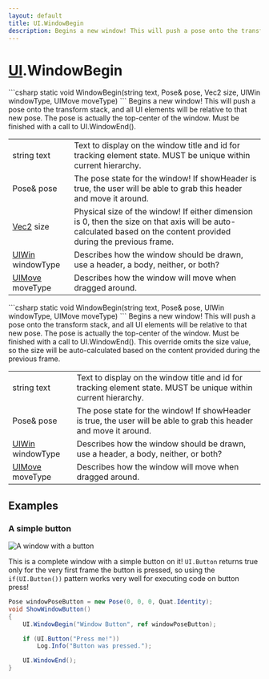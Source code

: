 ```yaml
---
layout: default
title: UI.WindowBegin
description: Begins a new window! This will push a pose onto the transform stack, and all UI elements will be relative to that new pose. The pose is actually the top-center of the window. Must be finished with a call to UI.WindowEnd().
---
```

# [UI]({{site.url}}/Pages/StereoKit/UI.html).WindowBegin

<div class='signature' markdown='1'>
```csharp
static void WindowBegin(string text, Pose& pose, Vec2 size, UIWin windowType, UIMove moveType)
```
Begins a new window! This will push a pose onto the
transform stack, and all UI elements will be relative to that new
pose. The pose is actually the top-center of the window. Must be
finished with a call to UI.WindowEnd().
</div>

|  |  |
|--|--|
|string text|Text to display on the window title and id for             tracking element state. MUST be unique within current hierarchy.|
|Pose& pose|The pose state for the window! If showHeader              is true, the user will be able to grab this header and move it              around.|
|[Vec2]({{site.url}}/Pages/StereoKit/Vec2.html) size|Physical size of the window! If either              dimension is 0, then the size on that axis will be auto-             calculated based on the content provided during the previous              frame.|
|[UIWin]({{site.url}}/Pages/StereoKit/UIWin.html) windowType|Describes how the window should be drawn,             use a header, a body, neither, or both?|
|[UIMove]({{site.url}}/Pages/StereoKit/UIMove.html) moveType|Describes how the window will move when              dragged around.|

<div class='signature' markdown='1'>
```csharp
static void WindowBegin(string text, Pose& pose, UIWin windowType, UIMove moveType)
```
Begins a new window! This will push a pose onto the
transform stack, and all UI elements will be relative to that new
pose. The pose is actually the top-center of the window. Must be
finished with a call to UI.WindowEnd(). This override omits the
size value, so the size will be auto-calculated based on the
content provided during the previous frame.
</div>

|  |  |
|--|--|
|string text|Text to display on the window title and id for             tracking element state. MUST be unique within current hierarchy.|
|Pose& pose|The pose state for the window! If showHeader              is true, the user will be able to grab this header and move it              around.|
|[UIWin]({{site.url}}/Pages/StereoKit/UIWin.html) windowType|Describes how the window should be drawn,             use a header, a body, neither, or both?|
|[UIMove]({{site.url}}/Pages/StereoKit/UIMove.html) moveType|Describes how the window will move when              dragged around.|





## Examples

### A simple button

![A window with a button]({{site.screen_url}}/UI/ButtonWindow.jpg)

This is a complete window with a simple button on it! `UI.Button`
returns true only for the very first frame the button is pressed, so
using the `if(UI.Button())` pattern works very well for executing
code on button press!

```csharp
Pose windowPoseButton = new Pose(0, 0, 0, Quat.Identity);
void ShowWindowButton()
{
	UI.WindowBegin("Window Button", ref windowPoseButton);

	if (UI.Button("Press me!"))
		Log.Info("Button was pressed.");

	UI.WindowEnd();
}
```

